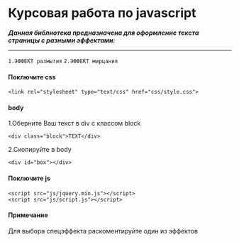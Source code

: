 # Курсовая работа по javascript
***Данная библиотека предназначена для оформление текста страницы с разными эффектами:***
***
 `1.ЭФФЕ́КТ размытия`
 `2.ЭФФЕ́КТ мирцания`

#### Поключите css
```
<link rel="stylesheet" type="text/css" href="css/style.css">
```

#### body
1.Оберните Ваш текст в div с классом block
```
<div class="block">TEXT</div>
```
2.Скопируйте в body
```
<div id="box"></div>
```


#### Поключите js
```
<script src="js/jquery.min.js"></script>
<script src="js/script.js"></script>
```
#### Примечание
Для выбора спецэффекта раскоментируйте один из эффектов
